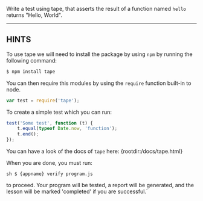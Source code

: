 Write a test using tape, that asserts the result of a function named `hello` returns "Hello, World".

----------------------------------------------------------------------
## HINTS

To use tape we will need to install the package by using `npm` by running the following command:

```javascript
$ npm install tape
```

You can then require this modules by using the `require` function built-in to node.

```javascript
var test = require('tape');
```

To create a simple test which you can run:

```javascript
test('Some test', function (t) {
    t.equal(typeof Date.now, 'function');
    t.end();
});
```

You can have a look of the docs of `tape` here:
{rootdir:/docs/tape.html}

When you are done, you must run:

``sh
$ {appname} verify program.js
``

to proceed. Your program will be tested, a report will be generated, and the lesson will be marked 'completed' if you are successful.`
